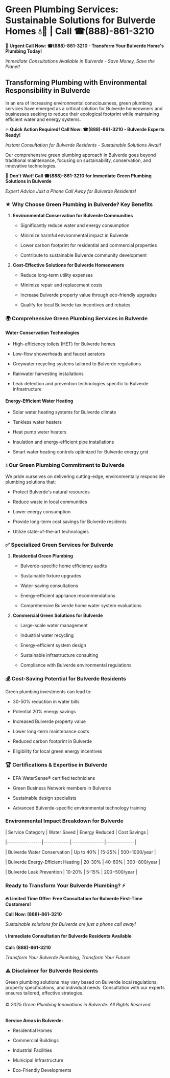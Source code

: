 # Green Plumbing Services: Sustainable Solutions for Bulverde Homes 💧🌿 | Call ☎(888)-861-3210

🚨 **Urgent Call Now: ☎(888)-861-3210 - Transform Your Bulverde Home's Plumbing Today!**
*Immediate Consultations Available in Bulverde - Save Money, Save the Planet!*

## Transforming Plumbing with Environmental Responsibility in Bulverde

In an era of increasing environmental consciousness, green plumbing services have emerged as a critical solution for Bulverde homeowners and businesses seeking to reduce their ecological footprint while maintaining efficient water and energy systems. 

🔥 **Quick Action Required! Call Now: ☎(888)-861-3210 - Bulverde Experts Ready!**
*Instant Consultation for Bulverde Residents - Sustainable Solutions Await!*

Our comprehensive green plumbing approach in Bulverde goes beyond traditional maintenance, focusing on sustainability, conservation, and innovative technologies.

🚨 **Don't Wait! Call ☎(888)-861-3210 for Immediate Green Plumbing Solutions in Bulverde**
*Expert Advice Just a Phone Call Away for Bulverde Residents!*

### ★ Why Choose Green Plumbing in Bulverde? Key Benefits

1. **Environmental Conservation for Bulverde Communities** 
   - Significantly reduce water and energy consumption
   - Minimize harmful environmental impact in Bulverde
   - Lower carbon footprint for residential and commercial properties
   - Contribute to sustainable Bulverde community development

2. **Cost-Effective Solutions for Bulverde Homeowners** 
   - Reduce long-term utility expenses
   - Minimize repair and replacement costs
   - Increase Bulverde property value through eco-friendly upgrades
   - Qualify for local Bulverde tax incentives and rebates

### 🌍 Comprehensive Green Plumbing Services in Bulverde

#### Water Conservation Technologies
- High-efficiency toilets (HET) for Bulverde homes
- Low-flow showerheads and faucet aerators
- Greywater recycling systems tailored to Bulverde regulations
- Rainwater harvesting installations
- Leak detection and prevention technologies specific to Bulverde infrastructure

#### Energy-Efficient Water Heating
- Solar water heating systems for Bulverde climate
- Tankless water heaters
- Heat pump water heaters
- Insulation and energy-efficient pipe installations
- Smart water heating controls optimized for Bulverde energy grid

### 💧 Our Green Plumbing Commitment to Bulverde

We pride ourselves on delivering cutting-edge, environmentally responsible plumbing solutions that:
- Protect Bulverde's natural resources
- Reduce waste in local communities
- Lower energy consumption
- Provide long-term cost savings for Bulverde residents
- Utilize state-of-the-art technologies

### ✅ Specialized Green Services for Bulverde

1. **Residential Green Plumbing**
   - Bulverde-specific home efficiency audits
   - Sustainable fixture upgrades
   - Water-saving consultations
   - Energy-efficient appliance recommendations
   - Comprehensive Bulverde home water system evaluations

2. **Commercial Green Solutions for Bulverde**
   - Large-scale water management
   - Industrial water recycling
   - Energy-efficient system design
   - Sustainable infrastructure consulting
   - Compliance with Bulverde environmental regulations

### 💰 Cost-Saving Potential for Bulverde Residents

Green plumbing investments can lead to:
- 30-50% reduction in water bills
- Potential 20% energy savings
- Increased Bulverde property value
- Lower long-term maintenance costs
- Reduced carbon footprint in Bulverde
- Eligibility for local green energy incentives

### 🏆 Certifications & Expertise in Bulverde

- EPA WaterSense® certified technicians
- Green Business Network members in Bulverde
- Sustainable design specialists
- Advanced Bulverde-specific environmental technology training

### Environmental Impact Breakdown for Bulverde

| Service Category | Water Saved | Energy Reduced | Cost Savings |
|-----------------|-------------|----------------|--------------|
| Bulverde Water Conservation | Up to 40% | 15-25% | $500-$1000/year |
| Bulverde Energy-Efficient Heating | 20-30% | 40-60% | $300-$800/year |
| Bulverde Leak Prevention | 10-20% | 5-15% | $200-$500/year |

### Ready to Transform Your Bulverde Plumbing? ⚡

**🔥 Limited Time Offer: Free Consultation for Bulverde First-Time Customers!**

**Call Now: (888)-861-3210**
*Sustainable solutions for Bulverde are just a phone call away!*

#### 📞 Immediate Consultation for Bulverde Residents Available

**Call: (888)-861-3210**
*Transform Your Bulverde Plumbing, Transform Your Future!*

### ⚠️ Disclaimer for Bulverde Residents

Green plumbing solutions may vary based on Bulverde local regulations, property specifications, and individual needs. Consultation with our experts ensures tailored, effective strategies.

###### © 2025 Green Plumbing Innovations in Bulverde. All Rights Reserved.

**Service Areas in Bulverde:** 
- Residential Homes
- Commercial Buildings
- Industrial Facilities
- Municipal Infrastructure
- Eco-Friendly Developments
